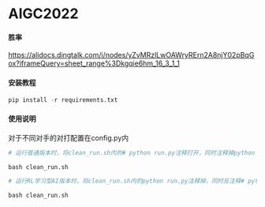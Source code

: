 # AIGC2022
#### 胜率
https://alidocs.dingtalk.com/i/nodes/yZvMRzlLwOAWryRErn2A8njY02pBqGox?iframeQuery=sheet_range%3Dkgqie6hm_16_3_1_1
#### 安装教程
```python
pip install -r requirements.txt
```
#### 使用说明

对于不同对手的对打配置在config.py内

```python
# 运行普通版本时，将clean_run.sh内的# python run.py注释打开，同时注释掉python run_rl_train.py

bash clean_run.sh
```
```python
# 运行RL学习型AI版本时，将clean_run.sh内的python run.py注释掉，同时反注释# python run_rl_train.py

bash clean_run.sh
```

